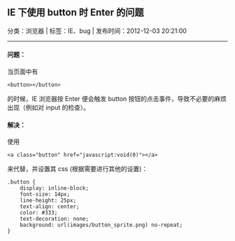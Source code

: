 ## IE 下使用 button 时 Enter 的问题

分类：浏览器 | 标签：IE、bug | 发布时间：2012-12-03 20:21:00

___

#### 问题：

当页面中有 
	
	<button></button> 

的时候，IE 浏览器按 Enter 便会触发 button 按钮的点击事件，导致不必要的麻烦出现（例如对 input 的检查）。

#### 解决：

使用 
	
	<a class="button" href="javascript:void(0)"></a>
	
来代替，并设置其 css (根据需要进行其他的设置)：

    .button {
        display: inline-block;
        font-size: 14px;
        line-height: 25px;
        text-align: center;
        color: #333;
        text-decoration: none;
        background: url(images/button_sprite.png) no-repeat;
    }
